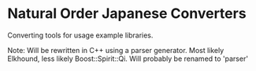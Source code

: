 Natural Order Japanese Converters
=================================
Converting tools for usage example libraries.

Note: Will be rewritten in C++ using a parser generator. Most likely Elkhound, less likely Boost::Spirit::Qi. Will probably be renamed to 'parser'
